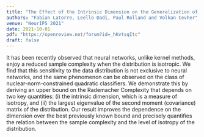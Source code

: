 ```yaml
---
title: "The Effect of the Intrinsic Dimension on the Generalization of Quadratic Classifiers"
authors: "Fabian Latorre, Leello Dadi, Paul Rolland and Volkan Cevher"
venue: "NeurIPS 2021"
date: 2021-10-01
pdf: "https://openreview.net/forum?id=_hKvtsqItc"
draft: false
---
```


It has been recently observed that neural networks, unlike kernel
methods, enjoy a reduced sample complexity when the distribution is isotropic.
We find that this sensitivity to the data distribution is not exclusive to
neural networks, and the same phenomenon can be observed on the class of
nuclear-norm-constrained quadratic classifiers. We demonstrate this by deriving
an upper bound on the Rademacher Complexity that depends on two key quantities:
(i) the intrinsic dimension, which is a measure of isotropy, and (ii) the
largest eigenvalue of the second moment (covariance) matrix of the
distribution. Our result improves the dependence on the dimension over the best
previously known bound and precisely quantifies the relation between the sample
complexity and the level of isotropy of the distribution.
